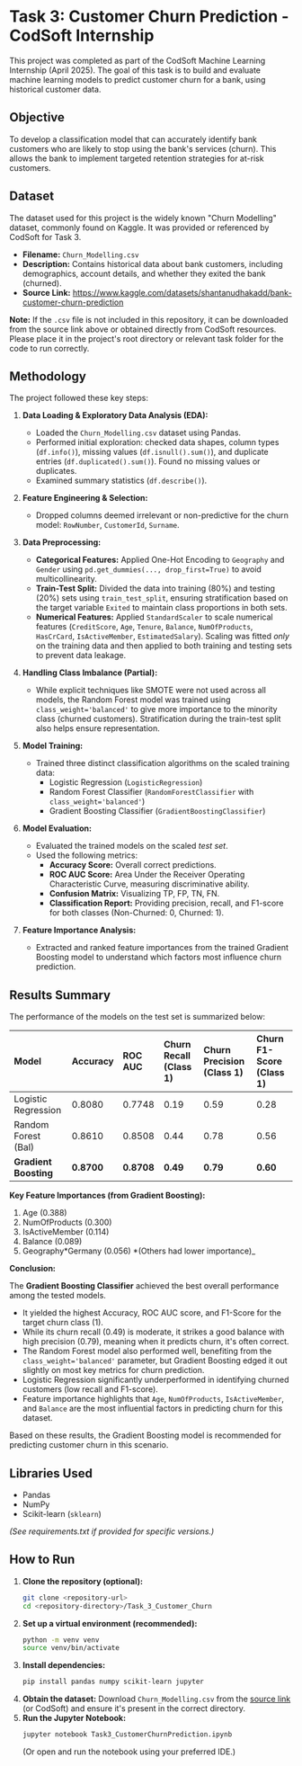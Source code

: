 # Task 3: Customer Churn Prediction - CodSoft Internship

This project was completed as part of the CodSoft Machine Learning Internship (April 2025). The goal of this task is to build and evaluate machine learning models to predict customer churn for a bank, using historical customer data.

## Objective

To develop a classification model that can accurately identify bank customers who are likely to stop using the bank's services (churn). This allows the bank to implement targeted retention strategies for at-risk customers.

## Dataset

The dataset used for this project is the widely known "Churn Modelling" dataset, commonly found on Kaggle. It was provided or referenced by CodSoft for Task 3.

- **Filename:** `Churn_Modelling.csv`
- **Description:** Contains historical data about bank customers, including demographics, account details, and whether they exited the bank (churned).
- **Source Link:** https://www.kaggle.com/datasets/shantanudhakadd/bank-customer-churn-prediction

**Note:** If the `.csv` file is not included in this repository, it can be downloaded from the source link above or obtained directly from CodSoft resources. Please place it in the project's root directory or relevant task folder for the code to run correctly.

## Methodology

The project followed these key steps:

1.  **Data Loading & Exploratory Data Analysis (EDA):**

    - Loaded the `Churn_Modelling.csv` dataset using Pandas.
    - Performed initial exploration: checked data shapes, column types (`df.info()`), missing values (`df.isnull().sum()`), and duplicate entries (`df.duplicated().sum()`). Found no missing values or duplicates.
    - Examined summary statistics (`df.describe()`).

2.  **Feature Engineering & Selection:**

    - Dropped columns deemed irrelevant or non-predictive for the churn model: `RowNumber`, `CustomerId`, `Surname`.

3.  **Data Preprocessing:**

    - **Categorical Features:** Applied One-Hot Encoding to `Geography` and `Gender` using `pd.get_dummies(..., drop_first=True)` to avoid multicollinearity.
    - **Train-Test Split:** Divided the data into training (80%) and testing (20%) sets using `train_test_split`, ensuring stratification based on the target variable `Exited` to maintain class proportions in both sets.
    - **Numerical Features:** Applied `StandardScaler` to scale numerical features (`CreditScore`, `Age`, `Tenure`, `Balance`, `NumOfProducts`, `HasCrCard`, `IsActiveMember`, `EstimatedSalary`). Scaling was fitted _only_ on the training data and then applied to both training and testing sets to prevent data leakage.

4.  **Handling Class Imbalance (Partial):**

    - While explicit techniques like SMOTE were not used across all models, the Random Forest model was trained using `class_weight='balanced'` to give more importance to the minority class (churned customers). Stratification during the train-test split also helps ensure representation.

5.  **Model Training:**

    - Trained three distinct classification algorithms on the scaled training data:
      - Logistic Regression (`LogisticRegression`)
      - Random Forest Classifier (`RandomForestClassifier` with `class_weight='balanced'`)
      - Gradient Boosting Classifier (`GradientBoostingClassifier`)

6.  **Model Evaluation:**

    - Evaluated the trained models on the scaled _test set_.
    - Used the following metrics:
      - **Accuracy Score:** Overall correct predictions.
      - **ROC AUC Score:** Area Under the Receiver Operating Characteristic Curve, measuring discriminative ability.
      - **Confusion Matrix:** Visualizing TP, FP, TN, FN.
      - **Classification Report:** Providing precision, recall, and F1-score for both classes (Non-Churned: 0, Churned: 1).

7.  **Feature Importance Analysis:**
    - Extracted and ranked feature importances from the trained Gradient Boosting model to understand which factors most influence churn prediction.

## Results Summary

The performance of the models on the test set is summarized below:

| Model                 | Accuracy   | ROC AUC    | Churn Recall (Class 1) | Churn Precision (Class 1) | Churn F1-Score (Class 1) |
| :-------------------- | :--------- | :--------- | :--------------------- | :------------------------ | :----------------------- |
| Logistic Regression   | 0.8080     | 0.7748     | 0.19                   | 0.59                      | 0.28                     |
| Random Forest (Bal)   | 0.8610     | 0.8508     | 0.44                   | 0.78                      | 0.56                     |
| **Gradient Boosting** | **0.8700** | **0.8708** | **0.49**               | **0.79**                  | **0.60**                 |

**Key Feature Importances (from Gradient Boosting):**

1.  Age (0.388)
2.  NumOfProducts (0.300)
3.  IsActiveMember (0.114)
4.  Balance (0.089)
5.  Geography*Germany (0.056)
    *(Others had lower importance)\_

**Conclusion:**

The **Gradient Boosting Classifier** achieved the best overall performance among the tested models.

- It yielded the highest Accuracy, ROC AUC score, and F1-Score for the target churn class (1).
- While its churn recall (0.49) is moderate, it strikes a good balance with high precision (0.79), meaning when it predicts churn, it's often correct.
- The Random Forest model also performed well, benefiting from the `class_weight='balanced'` parameter, but Gradient Boosting edged it out slightly on most key metrics for churn prediction.
- Logistic Regression significantly underperformed in identifying churned customers (low recall and F1-score).
- Feature importance highlights that `Age`, `NumOfProducts`, `IsActiveMember`, and `Balance` are the most influential factors in predicting churn for this dataset.

Based on these results, the Gradient Boosting model is recommended for predicting customer churn in this scenario.

## Libraries Used

- Pandas
- NumPy
- Scikit-learn (`sklearn`)

_(See requirements.txt if provided for specific versions.)_

## How to Run

1.  **Clone the repository (optional):**
    ```bash
    git clone <repository-url>
    cd <repository-directory>/Task_3_Customer_Churn
    ```
2.  **Set up a virtual environment (recommended):**
    ```bash
    python -m venv venv
    source venv/bin/activate
    ```
3.  **Install dependencies:**
    ```bash
    pip install pandas numpy scikit-learn jupyter
    ```
4.  **Obtain the dataset:** Download `Churn_Modelling.csv` from the [source link](https://www.kaggle.com/datasets/shantanudhakadd/bank-customer-churn-prediction) (or CodSoft) and ensure it's present in the correct directory.
5.  **Run the Jupyter Notebook:**
    ```bash
    jupyter notebook Task3_CustomerChurnPrediction.ipynb
    ```
    (Or open and run the notebook using your preferred IDE.)
